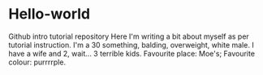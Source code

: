 # Hello-world
Github intro tutorial repository
Here I'm writing a bit about myself as per tutorial instruction. I'm a 30 something, balding, overweight, white male. I have a wife and 2, wait... 3 terrible kids. Favourite place: Moe's; Favourite colour: purrrrple.

